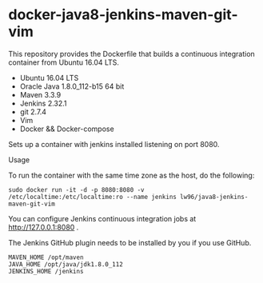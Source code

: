 docker-java8-jenkins-maven-git-vim
===================================

This repository provides the Dockerfile that builds a continuous integration container from Ubuntu 16.04 LTS.

* Ubuntu 16.04 LTS
* Oracle Java 1.8.0_112-b15 64 bit
* Maven 3.3.9
* Jenkins 2.32.1
* git 2.7.4
* Vim 
* Docker && Docker-compose

Sets up a container with jenkins installed listening on port 8080.

Usage

To run the container with the same time zone as the host, do the following:

    sudo docker run -it -d -p 8080:8080 -v /etc/localtime:/etc/localtime:ro --name jenkins lw96/java8-jenkins-maven-git-vim

You can configure Jenkins continuous integration jobs at http://127.0.0.1:8080 .  

The Jenkins GitHub plugin needs to be installed by you if you use GitHub.

    MAVEN_HOME /opt/maven
    JAVA_HOME /opt/java/jdk1.8.0_112
    JENKINS_HOME /jenkins
